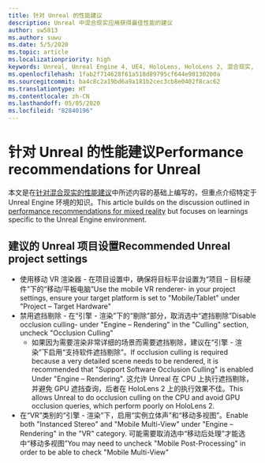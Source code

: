 ```yaml
---
title: 针对 Unreal 的性能建议
description: Unreal 中混合现实应用获得最佳性能的建议
author: sw5813
ms.author: suwu
ms.date: 5/5/2020
ms.topic: article
ms.localizationpriority: high
keywords: Unreal, Unreal Engine 4, UE4, HoloLens, HoloLens 2, 混合现实, 性能, 优化, 设置, 文档
ms.openlocfilehash: 1fab2f714628f61a518d89795cf644e90130200a
ms.sourcegitcommit: ba4c8c2a19bd6a9a181b2cec3cb8e0402f8cac62
ms.translationtype: HT
ms.contentlocale: zh-CN
ms.lasthandoff: 05/05/2020
ms.locfileid: "82840196"
---
```

# <a name="performance-recommendations-for-unreal"></a><span data-ttu-id="aedf8-104">针对 Unreal 的性能建议</span><span class="sxs-lookup"><span data-stu-id="aedf8-104">Performance recommendations for Unreal</span></span>

<span data-ttu-id="aedf8-105">本文是在[针对混合现实的性能建议](understanding-performance-for-mixed-reality.md)中所述内容的基础上编写的，但重点介绍特定于 Unreal Engine 环境的知识。</span><span class="sxs-lookup"><span data-stu-id="aedf8-105">This article builds on the discussion outlined in [performance recommendations for mixed reality](understanding-performance-for-mixed-reality.md) but focuses on learnings specific to the Unreal Engine environment.</span></span>

## <a name="recommended-unreal-project-settings"></a><span data-ttu-id="aedf8-106">建议的 Unreal 项目设置</span><span class="sxs-lookup"><span data-stu-id="aedf8-106">Recommended Unreal project settings</span></span>

- <span data-ttu-id="aedf8-107">使用移动 VR 渲染器 - 在项目设置中，确保将目标平台设置为“项目 – 目标硬件”下的“移动/平板电脑”</span><span class="sxs-lookup"><span data-stu-id="aedf8-107">Use the mobile VR renderer- in your project settings, ensure your target platform is set to "Mobile/Tablet" under "Project – Target Hardware"</span></span>
- <span data-ttu-id="aedf8-108">禁用遮挡剔除 - 在“引擎 - 渲染”下的“剔除”部分，取消选中“遮挡剔除”</span><span class="sxs-lookup"><span data-stu-id="aedf8-108">Disable occlusion culling- under "Engine – Rendering" in the "Culling" section, uncheck "Occlusion Culling"</span></span>
    + <span data-ttu-id="aedf8-109">如果因为需要渲染非常详细的场景而需要遮挡剔除，建议在“引擎 - 渲染”下启用“支持软件遮挡剔除”。</span><span class="sxs-lookup"><span data-stu-id="aedf8-109">If occlusion culling is required because a very detailed scene needs to be rendered, it is recommended that "Support Software Occlusion Culling" is enabled Under "Engine – Rendering".</span></span> <span data-ttu-id="aedf8-110">这允许 Unreal 在 CPU 上执行遮挡剔除，并避免 GPU 遮挡查询，后者在 HoloLens 2 上的执行效果不佳。</span><span class="sxs-lookup"><span data-stu-id="aedf8-110">This allows Unreal to do occlusion culling on the CPU and avoid GPU occlusion queries, which perform poorly on HoloLens 2.</span></span>
- <span data-ttu-id="aedf8-111">在“VR”类别的“引擎 - 渲染”下，启用“实例立体声”和“移动多视图”。</span><span class="sxs-lookup"><span data-stu-id="aedf8-111">Enable both "Instanced Stereo" and "Mobile Multi-View" under "Engine – Rendering" in the "VR" category.</span></span> <span data-ttu-id="aedf8-112">可能需要取消选中“移动后处理”才能选中“移动多视图”</span><span class="sxs-lookup"><span data-stu-id="aedf8-112">You may need to uncheck "Mobile Post-Processing" in order to be able to check "Mobile Multi-View"</span></span>
